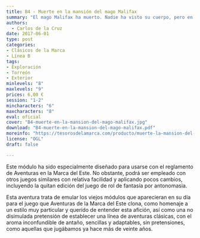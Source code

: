 ```yaml
---
title: B4 - Muerte en la mansión del mago Malifax
summary: "El mago Malifax ha muerto. Nadie ha visto su cuerpo, pero en mitad de la noche la Campana Negra sonó trece veces, cada tañido más fuerte que el anterior. Después de la decimotercera campanada, la Torre Sin Puertas Ni Ventanas, en cuya cúspide estaba el artefacto, tembló y se derrumbó. Los que se atrevieron a acercarse al lugar juran que las runas de la Campana Negra, que refulgían con el fuego del infierno, se apagaron poco a poco. Inmediatamente el rumor se extendió como una plaga malsana por Marvalar: ¡Malifax había muerto! Y por tanto, los tesoros de su mansión estaban al alcance de aquellos lo suficientemente locos y atrevidos como para ir a buscarlos."
authors:
  - Carlos de la Cruz
date: 2017-06-01
type: post
categories:
- Clásicos de la Marca
- Línea B
tags:
- Exploración
- Torreón
- Exterior
minlevels: "8"
maxlevels: "9"
prices: 6,00 €
session: "1-2"
mincharacters: "6"
maxcharacters: "8"
eval: oficial
cover: "B4-muerte-en-la-mansion-del-mago-malifax.jpg"
download: "B4-muerte-en-la-mansion-del-mago-malifax.pdf"
moreinfo: "https://tesorosdelamarca.com/producto/muerte-la-mansion-del-mago-malifax/"
license: "OGL"
draft: false

---
```


Este módulo ha sido especialmente diseñado para usarse con el reglamento de Aventuras en la Marca del Este. No obstante, podrá ser empleado con otros juegos similares con relativa facilidad y aplicando pocos cambios, incluyendo la quitan edición del juego de rol de fantasía por antonomasia.

Esta aventura trata de emular los viejos módulos que aparecieran en su día para el juego que Aventuras de la Marca del Este clona, como homenaje a un estilo muy particular y querido de entender esta afición, así como una no disimulada pretensión de establecer una línea de aventuras clásicas, con el aroma inconfundible de antaño, sencillas y adaptables, sin pretensiones, como aquellas que jugábamos ya hace más de veinte años.